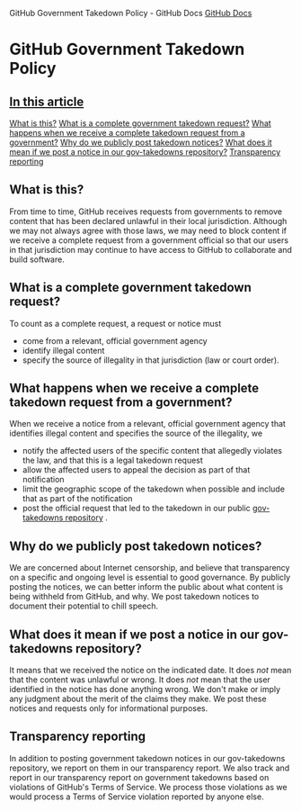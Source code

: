 GitHub Government Takedown Policy - GitHub Docs
[GitHub Docs](/en)

# GitHub Government Takedown Policy

## [In this article](/github/site-policy/github-government-takedown-policy#in-this-article)
[What is this?](#what-is-this)
[What is a complete government takedown request?](#what-is-a-complete-government-takedown-request)
[What happens when we receive a complete takedown request from a government?](#what-happens-when-we-receive-a-complete-takedown-request-from-a-government)
[Why do we publicly post takedown notices?](#why-do-we-publicly-post-takedown-notices)
[What does it mean if we post a notice in our gov-takedowns repository?](#what-does-it-mean-if-we-post-a-notice-in-our-gov-takedowns-repository)
[Transparency reporting](#transparency-reporting)

## What is this?

From time to time, GitHub receives requests from governments to remove content that has been declared unlawful in their local jurisdiction. Although we may not always agree with those laws, we may need to block content if we receive a complete request from a government official so that our users in that jurisdiction may continue to have access to GitHub to collaborate and build software.

## What is a complete government takedown request?

To count as a complete request, a request or notice must

- come from a relevant, official government agency
- identify illegal content
- specify the source of illegality in that jurisdiction (law or court order).

## What happens when we receive a complete takedown request from a government?

When we receive a notice from a relevant, official government agency that identifies illegal content and specifies the source of the illegality, we

- notify the affected users of the specific content that allegedly violates the law, and that this is a legal takedown request
- allow the affected users to appeal the decision as part of that notification
- limit the geographic scope of the takedown when possible and include that as part of the notification
- post the official request that led to the takedown in our public
[gov-takedowns repository](https://github.com/github/gov-takedowns)
.

## Why do we publicly post takedown notices?

We are concerned about Internet censorship, and believe that transparency on a specific and ongoing level is essential to good governance. By publicly posting the notices, we can better inform the public about what content is being withheld from GitHub, and why. We post takedown notices to document their potential to chill speech.

## What does it mean if we post a notice in our gov-takedowns repository?

It means that we received the notice on the indicated date. It does
*not*
mean that the content was unlawful or wrong. It does
*not*
mean that the user identified in the notice has done anything wrong. We don't make or imply any judgment about the merit of the claims they make. We post these notices and requests only for informational purposes.

## Transparency reporting

In addition to posting government takedown notices in our gov-takedowns repository, we report on them in our transparency report. We also track and report in our transparency report on government takedowns based on violations of GitHub's Terms of Service. We process those violations as we would process a Terms of Service violation reported by anyone else.
